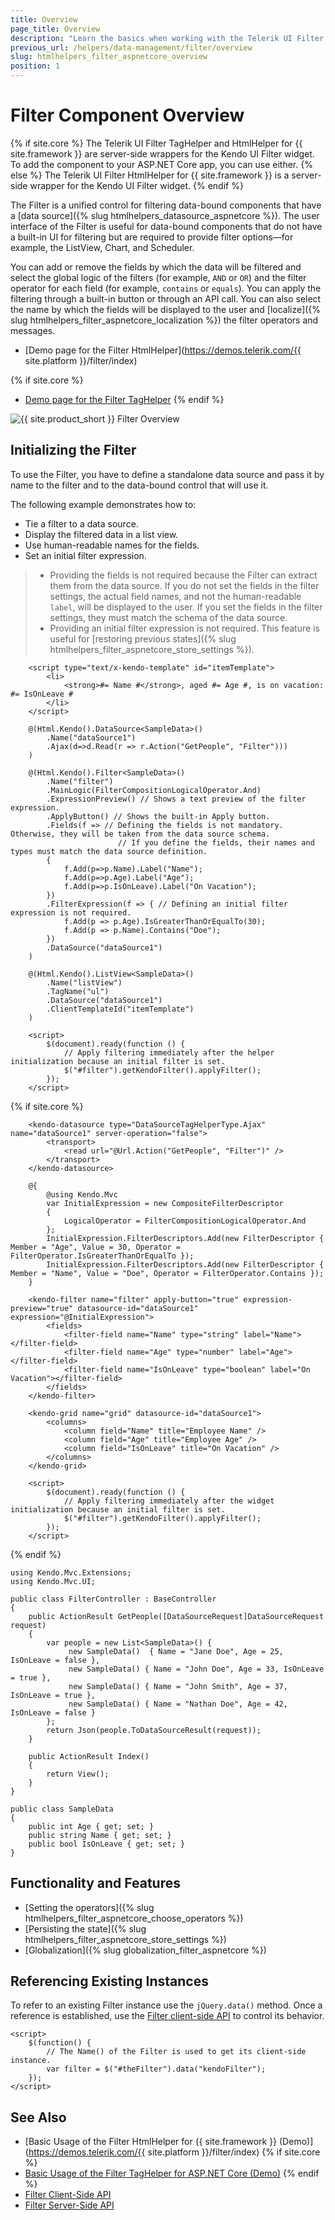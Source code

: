 ```yaml
---
title: Overview
page_title: Overview
description: "Learn the basics when working with the Telerik UI Filter component for {{ site.framework }}."
previous_url: /helpers/data-management/filter/overview
slug: htmlhelpers_filter_aspnetcore_overview
position: 1
---
```


# Filter Component Overview

{% if site.core %}
The Telerik UI Filter TagHelper and HtmlHelper for {{ site.framework }} are server-side wrappers for the Kendo UI Filter widget. To add the component to your ASP.NET Core app, you can use either.
{% else %}
The Telerik UI Filter HtmlHelper for {{ site.framework }} is a server-side wrapper for the Kendo UI Filter widget.
{% endif %}

The Filter is a unified control for filtering data-bound components that have a [data source]({% slug htmlhelpers_datasource_aspnetcore %}). The user interface of the Filter is useful for data-bound components that do not have a built-in UI for filtering but are required to provide filter options&mdash;for example, the ListView, Chart, and Scheduler.

You can add or remove the fields by which the data will be filtered and select the global logic of the filters (for example, `AND` or `OR`) and the filter operator for each field (for example, `contains` or `equals`). You can apply the filtering through a built-in button or through an API call. You can also select the name by which the fields will be displayed to the user and [localize]({% slug htmlhelpers_filter_aspnetcore_localization %}) the filter operators and messages.

* [Demo page for the Filter HtmlHelper](https://demos.telerik.com/{{ site.platform }}/filter/index)

{% if site.core %}
* [Demo page for the Filter TagHelper](https://demos.telerik.com/aspnet-core/filter/tag-helper)
{% endif %}

![{{ site.product_short }} Filter Overview](images/filter-overview.png)

## Initializing the Filter

To use the Filter, you have to define a standalone data source and pass it by name to the filter and to the data-bound control that will use it.

The following example demonstrates how to:
* Tie a filter to a data source.
* Display the filtered data in a list view.
* Use human-readable names for the fields.
* Set an initial filter expression.

> * Providing the fields is not required because the Filter can extract them from the data source. If you do not set the fields in the filter settings, the actual field names, and not the human-readable `label`, will be displayed to the user. If you set the fields in the filter settings, they must match the schema of the data source.
> * Providing an initial filter expression is not required. This feature is useful for [restoring previous states]({% slug htmlhelpers_filter_aspnetcore_store_settings %}).

```HtmlHelper
    <script type="text/x-kendo-template" id="itemTemplate">
        <li>
            <strong>#= Name #</strong>, aged #= Age #, is on vacation: #= IsOnLeave #
        </li>
    </script>

    @(Html.Kendo().DataSource<SampleData>()
        .Name("dataSource1")
        .Ajax(d=>d.Read(r => r.Action("GetPeople", "Filter")))
    )

    @(Html.Kendo().Filter<SampleData>()
        .Name("filter")
        .MainLogic(FilterCompositionLogicalOperator.And)
        .ExpressionPreview() // Shows a text preview of the filter expression.
        .ApplyButton() // Shows the built-in Apply button.
        .Fields(f => // Defining the fields is not mandatory. Otherwise, they will be taken from the data source schema.
                        // If you define the fields, their names and types must match the data source definition.
        {
            f.Add(p=>p.Name).Label("Name");
            f.Add(p=>p.Age).Label("Age");
            f.Add(p=>p.IsOnLeave).Label("On Vacation");
        })
        .FilterExpression(f => { // Defining an initial filter expression is not required.
            f.Add(p => p.Age).IsGreaterThanOrEqualTo(30);
            f.Add(p => p.Name).Contains("Doe");
        })
        .DataSource("dataSource1")
    )

    @(Html.Kendo().ListView<SampleData>()
        .Name("listView")
        .TagName("ul")
        .DataSource("dataSource1")
        .ClientTemplateId("itemTemplate")
    )

    <script>
        $(document).ready(function () {
            // Apply filtering immediately after the helper initialization because an initial filter is set.
            $("#filter").getKendoFilter().applyFilter();
        });
    </script>
```
{% if site.core %}
```TagHelper
    <kendo-datasource type="DataSourceTagHelperType.Ajax" name="dataSource1" server-operation="false">
        <transport>
            <read url="@Url.Action("GetPeople", "Filter")" />
        </transport>
    </kendo-datasource>

    @{
        @using Kendo.Mvc
        var InitialExpression = new CompositeFilterDescriptor
        {
            LogicalOperator = FilterCompositionLogicalOperator.And
        };
        InitialExpression.FilterDescriptors.Add(new FilterDescriptor { Member = "Age", Value = 30, Operator = FilterOperator.IsGreaterThanOrEqualTo });
        InitialExpression.FilterDescriptors.Add(new FilterDescriptor { Member = "Name", Value = "Doe", Operator = FilterOperator.Contains });
    }

    <kendo-filter name="filter" apply-button="true" expression-preview="true" datasource-id="dataSource1" expression="@InitialExpression">
        <fields>
            <filter-field name="Name" type="string" label="Name"></filter-field>
            <filter-field name="Age" type="number" label="Age"></filter-field>
            <filter-field name="IsOnLeave" type="boolean" label="On Vacation"></filter-field>
        </fields>
    </kendo-filter>

    <kendo-grid name="grid" datasource-id="dataSource1">
        <columns>
            <column field="Name" title="Employee Name" />
            <column field="Age" title="Employee Age" />
            <column field="IsOnLeave" title="On Vacation" />
        </columns>
    </kendo-grid>

    <script>
        $(document).ready(function () {
            // Apply filtering immediately after the widget initialization because an initial filter is set.
            $("#filter").getKendoFilter().applyFilter();
        });
    </script>
```
{% endif %}
```Controller
using Kendo.Mvc.Extensions;
using Kendo.Mvc.UI;

public class FilterController : BaseController
{
    public ActionResult GetPeople([DataSourceRequest]DataSourceRequest request)
    {
        var people = new List<SampleData>() {
             new SampleData()  { Name = "Jane Doe", Age = 25, IsOnLeave = false },
             new SampleData() { Name = "John Doe", Age = 33, IsOnLeave = true },
             new SampleData() { Name = "John Smith", Age = 37, IsOnLeave = true },
             new SampleData() { Name = "Nathan Doe", Age = 42, IsOnLeave = false }
        };
        return Json(people.ToDataSourceResult(request));
    }

    public ActionResult Index()
    {
        return View();
    }
}
```
```Model
public class SampleData
{
    public int Age { get; set; }
    public string Name { get; set; }
    public bool IsOnLeave { get; set; }
}
```

## Functionality and Features

* [Setting the operators]({% slug htmlhelpers_filter_aspnetcore_choose_operators %})
* [Persisting the state]({% slug htmlhelpers_filter_aspnetcore_store_settings %})
* [Globalization]({% slug globalization_filter_aspnetcore %})

## Referencing Existing Instances

To refer to an existing Filter instance use the `jQuery.data()` method. Once a reference is established, use the [Filter client-side API](https://docs.telerik.com/kendo-ui/api/javascript/ui/filter#methods) to control its behavior.

```
<script>
    $(function() {
        // The Name() of the Filter is used to get its client-side instance.
        var filter = $("#theFilter").data("kendoFilter");
    });
</script>
```

## See Also

* [Basic Usage of the Filter HtmlHelper for {{ site.framework }} (Demo)](https://demos.telerik.com/{{ site.platform }}/filter/index)
{% if site.core %}
* [Basic Usage of the Filter TagHelper for ASP.NET Core (Demo)](https://demos.telerik.com/aspnet-core/filter/tag-helper)
{% endif %}
* [Filter Client-Side API](https://docs.telerik.com/kendo-ui/api/javascript/ui/filter)
* [Filter Server-Side API](/api/filter)
